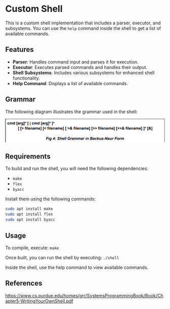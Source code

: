 # Custom Shell

This is a custom shell implementation that includes a parser, executor, and subsystems. You can use the `help` command inside the shell to get a list of available commands.

## Features

- **Parser**: Handles command input and parses it for execution.
- **Executor**: Executes parsed commands and handles their output.
- **Shell Subsystems**: Includes various subsystems for enhanced shell functionality.
- **Help Command**: Displays a list of available commands.

## Grammar

The following diagram illustrates the grammar used in the shell:

![Grammar](./assets/grammar.png)

## Requirements

To build and run the shell, you will need the following dependencies:

- `make`
- `flex`
- `byacc`

Install them using the following commands:

```bash
sudo apt install make
sudo apt install flex
sudo apt install byacc
```

## Usage

To compile, execute: `make`

Once built, you can run the shell by executing: `./shell`

Inside the shell, use the help command to view available commands.

## References

https://www.cs.purdue.edu/homes/grr/SystemsProgrammingBook/Book/Chapter5-WritingYourOwnShell.pdf
